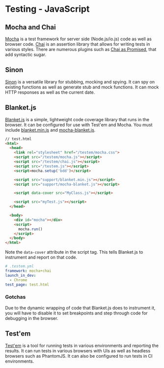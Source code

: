 # Testing - JavaScript

## Mocha and Chai

[Mocha](https://github.com/mochajs/mocha) is a test framework for server side
(Node.js/io.js) code as well as browser code.
[Chai](https://github.com/chaijs/chai) is an assertion library that allows for
writing tests in various styles. There are numerous plugins such as
[Chai as Promised](https://github.com/domenic/chai-as-promised/), that add
syntactic sugar.

## Sinon

[Sinon](http://sinonjs.org/) is a versatile library for stubbing, mocking and
spying. It can spy on existing functions as well as generate stub and mock
functions. It can mock HTTP responses as well as the current date.

## Blanket.js

[Blanket.js](https://github.com/alex-seville/blanket) is a simple, lightweight
code coverage library that runs in the browser. It can be configured for use
with Test'em and Mocha. You must include
[blanket.min.js](https://raw.github.com/alex-seville/blanket/master/dist/qunit/blanket.min.js)
and
[mocha-blanket.js](https://raw.githubusercontent.com/alex-seville/blanket/master/src/adapters/mocha-blanket.js).

```html
// test.html
<html>
  <head>
    <link rel="stylesheet" href="/testem/mocha.css">
    <script src="/testem/mocha.js"></script>
    <script src="/testem/chai.js"></script>
    <script src="/testem.js"></script>
    <script>mocha.setup('bdd')</script>

    <script src="support/blanket.min.js"></script>
    <script src="support/mocha-blanket.js"></script>

    <script data-cover src="MyClass.js"></script>

    <script src="myTest.js"></script>
  </head>

  <body>
    <div id="mocha"></div>
    <script>
      mocha.run()
    </script>
  </body>
</html>
```

Note the `data-cover` attribute in the script tag. This tells Blanket.js to
instrument and report on that code.

```yaml
# .testem.yml
framework: mocha+chai
launch_in_dev:
  - Chrome
test_page: test.html
```

### Gotchas

Due to the dynamic wrapping of code that Blanket.js does to instrument it, you
will have to disable it to set breakpoints and step through code for debugging
in the browser.

## Test'em

[Test'em](https://github.com/airportyh/testem) is a tool for running tests in
various environments and reporting the results. It can run tests in various
browsers with UIs as well as headless browsers such as PhantomJS. It can also
be configured to run tests in CI environments.
